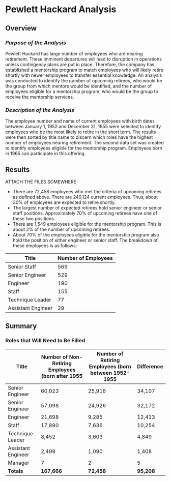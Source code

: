 # Pewlett Hackard Analysis
## Overview

### _Purpose of the Analysis_
Pewlett Hackard has large number of employees who are nearing retirement.  These imminent departures will lead to disruption in operations unless contingency plans are put in place.  Therefore, the company has established a mentorship program to match employees who will likely retire shortly with newer employees to transfer essential knowledge.  An analysis was conducted to identify the number of upcoming retirees, who would be the group from which mentors would be identified, and the number of employees eligible for a mentorship program, who would be the group to receive the mentorship services.

### _Description of the Analysis_
The employee number and name of current employees with birth dates between January 1, 1952 and December 31, 1955 were selected to identify employees who be the most likely to retire in the short term. The results were then sorted by title name to discern which roles have the highest number of employees nearing retirement.  The second data set was created to identify employees eligible for the mentorship program.  Employees born in 1965 can participate in this offering.

## Results

ATTACH THE FILES SOMEWHERE

- There are 72,458 employees who met the criteria of upcoming retirees as defined above.  There are 240,124 current employees.  Thus, about 30% of employees are expected to retire shortly.
- The largest number of expected retirees hold senior engineer or senior staff positions.  Approximately 70% of upcoming retirees have one of these two positions. 
- There are 1,549 employees eligible for the mentorship program.  This is about 2% of the number of upcoming retirees.
- About 70% of the employees eligible for the mentorship program also hold the position of either engineer or senior staff.  The breakdown of these employees is as follows:

|Title|Number of Employees|
|-----|-------------------|
|Senior Staff|569|
|Senior Engineer|529|
|Engineer|190|
|Staff|155|
|Technique Leader|77|
|Assistant Engineer|29|

## Summary

### Roles that Will Need to Be Filled



|Title|Number of Non-Retiring Employees (born after 1955|Number of Retiring Employees (born between 1952-1955|Difference|
|-----|-------------------------------------------------|----------------------------------------------------|----------|
|Senior Engineer|60,023|25,916|34,107|
|Senior Engineer|57,098|24,926|32,172|
|Engineer|21,698|9,285|12,413|
|Staff|17,890|7,636|10,254|
|Technique Leader|8,452|3,603|4,849|
|Assistant Engineer|2,498|1,090|1,408|
|Manager|7|2|5|
|**Totals**|**167,666**|**72,458**|**95,208**|








